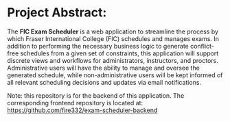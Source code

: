 # Project Abstract:

The **FIC Exam Scheduler** is a web application to streamline the process by which Fraser International College (FIC) schedules and manages exams. In addition to performing the necessary business logic to generate conflict-free schedules from a given set of constraints, this application will support discrete views and workflows for administrators, instructors, and proctors. Administrative users will have the ability to manage and oversee the generated schedule, while non-administrative users will be kept informed of all relevant scheduling decisions and updates via email notifications.

Note: this repository is for the backend of this application.  The corresponding frontend repository is located at: https://github.com/fire332/exam-scheduler-backend
